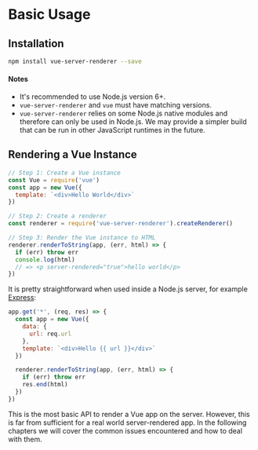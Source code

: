 # Basic Usage

## Installation

``` bash
npm install vue-server-renderer --save
```

#### Notes

- It's recommended to use Node.js version 6+.
- `vue-server-renderer` and `vue` must have matching versions.
- `vue-server-renderer` relies on some Node.js native modules and therefore can only be used in Node.js. We may provide a simpler build that can be run in other JavaScript runtimes in the future.

## Rendering a Vue Instance

``` js
// Step 1: Create a Vue instance
const Vue = require('vue')
const app = new Vue({
  template: `<div>Hello World</div>`
})

// Step 2: Create a renderer
const renderer = require('vue-server-renderer').createRenderer()

// Step 3: Render the Vue instance to HTML
renderer.renderToString(app, (err, html) => {
  if (err) throw err
  console.log(html)
  // => <p server-rendered="true">hello world</p>
})
```

It is pretty straightforward when used inside a Node.js server, for example [Express](https://expressjs.com/):

``` js
app.get('*', (req, res) => {
  const app = new Vue({
    data: {
      url: req.url
    },
    template: `<div>Hello {{ url }}</div>`
  })

  renderer.renderToString(app, (err, html) => {
    if (err) throw err
    res.end(html)
  })
})
```

This is the most basic API to render a Vue app on the server. However, this is far from sufficient for a real world server-rendered app. In the following chapters we will cover the common issues encountered and how to deal with them.
